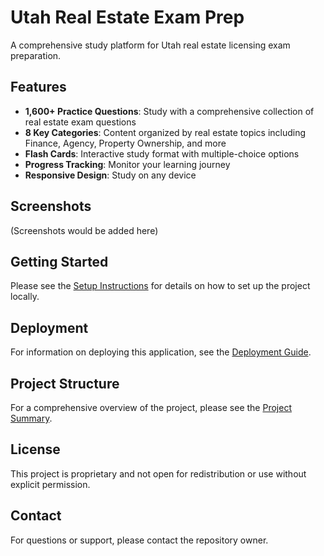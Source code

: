 # Utah Real Estate Exam Prep

A comprehensive study platform for Utah real estate licensing exam preparation.

## Features

- **1,600+ Practice Questions**: Study with a comprehensive collection of real estate exam questions
- **8 Key Categories**: Content organized by real estate topics including Finance, Agency, Property Ownership, and more
- **Flash Cards**: Interactive study format with multiple-choice options
- **Progress Tracking**: Monitor your learning journey
- **Responsive Design**: Study on any device

## Screenshots

(Screenshots would be added here)

## Getting Started

Please see the [Setup Instructions](SETUP.md) for details on how to set up the project locally.

## Deployment

For information on deploying this application, see the [Deployment Guide](DEPLOY.md).

## Project Structure

For a comprehensive overview of the project, please see the [Project Summary](PROJECT_SUMMARY.md).

## License

This project is proprietary and not open for redistribution or use without explicit permission.

## Contact

For questions or support, please contact the repository owner.
